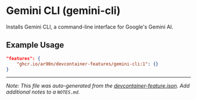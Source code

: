 
# Gemini CLI (gemini-cli)

Installs Gemini CLI, a command-line interface for Google's Gemini AI.

## Example Usage

```json
"features": {
    "ghcr.io/ar90n/devcontainer-features/gemini-cli:1": {}
}
```





---

_Note: This file was auto-generated from the [devcontainer-feature.json](https://github.com/ar90n/devcontainer-features/blob/main/src/gemini-cli/devcontainer-feature.json).  Add additional notes to a `NOTES.md`._
